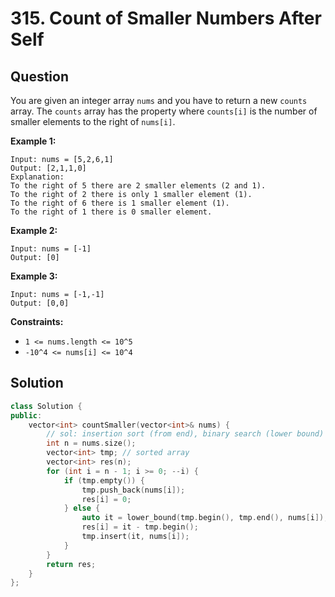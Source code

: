 # 315. Count of Smaller Numbers After Self

## Question

You are given an integer array `nums` and you have to return a new `counts` array. The `counts` array has the property where `counts[i]` is the number of smaller elements to the right of `nums[i]`.

**Example 1:**

```text
Input: nums = [5,2,6,1]
Output: [2,1,1,0]
Explanation:
To the right of 5 there are 2 smaller elements (2 and 1).
To the right of 2 there is only 1 smaller element (1).
To the right of 6 there is 1 smaller element (1).
To the right of 1 there is 0 smaller element.
```

**Example 2:**

```text
Input: nums = [-1]
Output: [0]
```

**Example 3:**

```text
Input: nums = [-1,-1]
Output: [0,0]
```

**Constraints:**

* `1 <= nums.length <= 10^5`
* `-10^4 <= nums[i] <= 10^4`

## Solution

```cpp
class Solution {
public:
    vector<int> countSmaller(vector<int>& nums) {
        // sol: insertion sort (from end), binary search (lower bound)
        int n = nums.size();
        vector<int> tmp; // sorted array
        vector<int> res(n);
        for (int i = n - 1; i >= 0; --i) {
            if (tmp.empty()) {
                tmp.push_back(nums[i]);
                res[i] = 0;
            } else {
                auto it = lower_bound(tmp.begin(), tmp.end(), nums[i]);
                res[i] = it - tmp.begin();
                tmp.insert(it, nums[i]);
            }
        }
        return res;
    }
};
```

